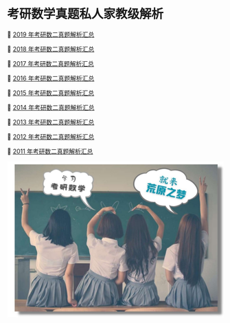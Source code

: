 # 考研数学真题私人家教级解析

📖 [2019 年考研数二真题解析汇总](https://zhaokaifeng.com/?page_id=10824)

📖 [2018 年考研数二真题解析汇总](https://zhaokaifeng.com/?page_id=10820)

📖 [2017 年考研数二真题解析汇总](https://zhaokaifeng.com/?page_id=9020)

📖 [2016 年考研数二真题解析汇总](https://zhaokaifeng.com/?page_id=9017)

📖 [2015 年考研数二真题解析汇总](https://zhaokaifeng.com/?page_id=9014)

📖 [2014 年考研数二真题解析汇总](https://zhaokaifeng.com/?page_id=9009)

📖 [2013 年考研数二真题解析汇总](https://zhaokaifeng.com/?page_id=9004)

📖 [2012 年考研数二真题解析汇总](https://zhaokaifeng.com/?page_id=8999)

📖 [2011 年考研数二真题解析汇总](https://zhaokaifeng.com/?page_id=8648)

![](images/荒原之梦考研数学-学姐版.jpg)


